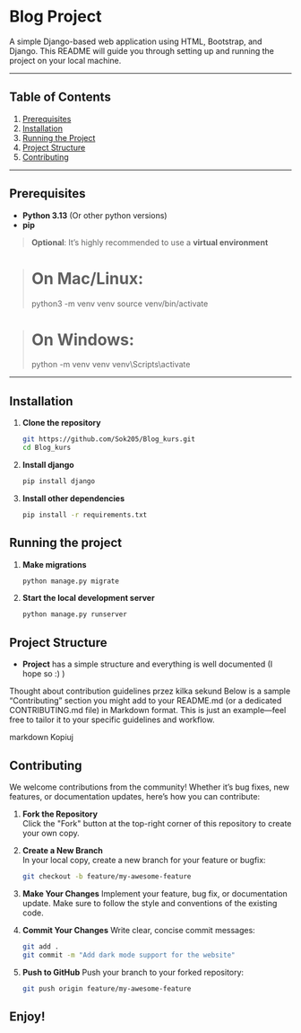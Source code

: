 # Blog Project

A simple Django-based web application using HTML, Bootstrap, and Django. This README will guide you through setting up and running the project on your local machine.

---

## Table of Contents
1. [Prerequisites](#prerequisites)
2. [Installation](#installation)
3. [Running the Project](#running-the-project)
4. [Project Structure](#project-structure)
5. [Contributing](#contributing)

---

## Prerequisites

- **Python 3.13** (Or other python versions)
- **pip** 

> **Optional**: It’s highly recommended to use a **virtual environment** 

># On Mac/Linux:
>python3 -m venv venv
>source venv/bin/activate

># On Windows:
>python -m venv venv
>venv\Scripts\activate
---

## Installation

1. **Clone the repository**
   ```bash
   git https://github.com/Sok205/Blog_kurs.git
   cd Blog_kurs

2. **Install django**
   ```bash
   pip install django

3. **Install other dependencies**
   ```bash
   pip install -r requirements.txt

## Running the project

1. **Make migrations**
    ```bash
   python manage.py migrate

2. **Start the local development server**
    ```bash
   python manage.py runserver
   
## Project Structure
- **Project** has a simple structure and everything is well documented (I hope so :) )



Thought about contribution guidelines przez kilka sekund
Below is a sample “Contributing” section you might add to your README.md (or a dedicated CONTRIBUTING.md file) in Markdown format. This is just an example—feel free to tailor it to your specific guidelines and workflow.

markdown
Kopiuj
## Contributing

We welcome contributions from the community! Whether it’s bug fixes, new features, or documentation updates, here’s how you can contribute:

1. **Fork the Repository**  
   Click the "Fork" button at the top-right corner of this repository to create your own copy.

2. **Create a New Branch**  
   In your local copy, create a new branch for your feature or bugfix:
   ```bash
   git checkout -b feature/my-awesome-feature

3. **Make Your Changes**
   Implement your feature, bug fix, or documentation update. Make sure to follow the style and conventions of the existing code.

4. **Commit Your Changes**
   Write clear, concise commit messages:
    ```bash
   git add .
   git commit -m "Add dark mode support for the website"

5. **Push to GitHub**
    Push your branch to your forked repository:
    ```bash
    git push origin feature/my-awesome-feature

## Enjoy!